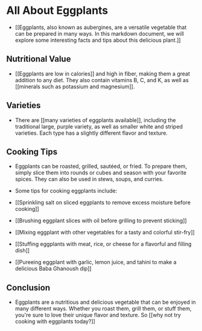 # All About Eggplants

- [[Eggplants, also known as aubergines, are a versatile vegetable that can be prepared in many ways. 
In this markdown document, we will explore some interesting facts and tips about this delicious plant.]]

## Nutritional Value

- [[Eggplants are low in calories]] and high in fiber, making them a great addition to any diet. They also contain vitamins B,
C, and K, as well as [[minerals such as potassium and magnesium]].

## Varieties

- There are [[many varieties of eggplants available]], including the traditional large, purple variety, as well as smaller
white and striped varieties. Each type has a slightly different flavor and texture.

## Cooking Tips

- Eggplants can be roasted, grilled, sautéed, or fried. To prepare them, simply slice them into rounds or cubes and season 
with your favorite spices. They can also be used in stews, soups, and curries.

- Some tips for cooking eggplants include:

- [[Sprinkling salt on sliced eggplants to remove excess moisture before cooking]]
- [[Brushing eggplant slices with oil before grilling to prevent sticking]]
- [[Mixing eggplant with other vegetables for a tasty and colorful stir-fry]]
- [[Stuffing eggplants with meat, rice, or cheese for a flavorful and filling dish]]
- [[Pureeing eggplant with garlic, lemon juice, and tahini to make a delicious Baba Ghanoush dip]]

## Conclusion

- Eggplants are a nutritious and delicious vegetable that can be enjoyed in many different ways. Whether you roast them, 
grill them, or stuff them, you're sure to love their unique flavor and texture. So [[why not try cooking with eggplants today?]]